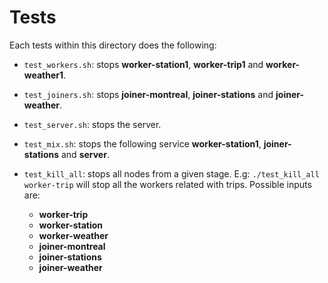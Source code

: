 # Tests

Each tests within this directory does the following:

+ `test_workers.sh`: stops **worker-station1**, **worker-trip1** and **worker-weather1**.

+ `test_joiners.sh`: stops **joiner-montreal**, **joiner-stations** and **joiner-weather**.

+ `test_server.sh`: stops the server.

+ `test_mix.sh`: stops the following service **worker-station1**, **joiner-stations** and **server**.

+ `test_kill_all`: stops all nodes from a given stage. E.g: `./test_kill_all worker-trip` will stop all the workers related with trips. Possible inputs are:
  + **worker-trip**
  + **worker-station**
  + **worker-weather**
  + **joiner-montreal**
  + **joiner-stations**
  + **joiner-weather**